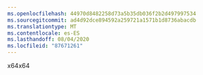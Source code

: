 ```yaml
---
ms.openlocfilehash: 44970d8482258d73a5b35db036f2b2d497997534
ms.sourcegitcommit: ad4d92dce894592a259721a1571b1d8736abacdb
ms.translationtype: MT
ms.contentlocale: es-ES
ms.lasthandoff: 08/04/2020
ms.locfileid: "87671261"
---
```

<span data-ttu-id="b3cac-101">x64</span><span class="sxs-lookup"><span data-stu-id="b3cac-101">x64</span></span>
